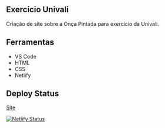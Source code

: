 ## Exercício Univali
Criação de site  sobre a Onça Pintada para exercício da Univali.

## Ferramentas
<ul>
<li>VS Code</li>
<li>HTML</li>
<li>CSS</li>
<li>Netlify</li>
</ul>

## Deploy Status

<a href="http://onca-pintada-univali.netlify.app">Site</a>

[![Netlify Status](https://api.netlify.com/api/v1/badges/7b7ae9c2-50eb-4331-9995-265f5fd759c8/deploy-status)](https://app.netlify.com/sites/onca-pintada-univali/deploys)
